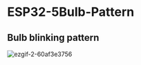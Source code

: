 # ESP32-5Bulb-Pattern

## Bulb blinking pattern
 
![ezgif-2-60af3e3756](https://github.com/kavindus0/ESP32-5Bulb-Pattern/assets/126804361/1ced0f43-7cb4-41fa-abff-895ac4e68792)
